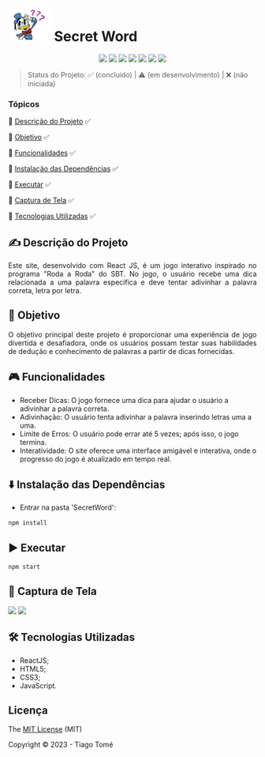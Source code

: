 # <img src="./src/assets/donaldPensando.gif" height="70px"/> Secret Word


<p align="center">
  <img src="https://img.shields.io/badge/React-20232A?style=for-the-badge&logo=react&logoColor=61DAFB"/>
  <img src="https://img.shields.io/badge/HTML5-E34F26?style=for-the-badge&logo=html5&logoColor=white"/>
  <img src="https://img.shields.io/badge/CSS3-1572B6?style=for-the-badge&logo=css3&logoColor=white"/>
  <img src="https://img.shields.io/badge/JavaScript-323330?style=for-the-badge&logo=javascript&logoColor=F7DF1E"/>
  <img src="https://img.shields.io/badge/Figma-F24E1E?style=for-the-badge&logo=figma&logoColor=white"/>
  <img src="http://img.shields.io/static/v1?label=STATUS&message=%20CONCLUIDO&color=green&style=for-the-badge"/>
  <img src="http://img.shields.io/static/v1?label=License&message=MIT&color=green&style=for-the-badge"/>
</p>

> Status do Projeto: :white_check_mark: (concluido) | :warning: (em desenvolvimento) | :x: (não iniciada)

### Tópicos
:small_blue_diamond: [Descrição do Projeto](#writing_hand-descrição-do-projeto) :white_check_mark:

:small_blue_diamond: [Objetivo](#dart-objetivo) :white_check_mark:

:small_blue_diamond: [Funcionalidades](#video_game-funcionalidades) :white_check_mark:

:small_blue_diamond: [Instalação das Dependências](#arrow_down-instalação-das-dependências) :white_check_mark:

:small_blue_diamond: [Executar](#arrow_forward-executar) :white_check_mark:

:small_blue_diamond: [Captura de Tela](#camera_flash-captura-de-tela) :white_check_mark:

:small_blue_diamond: [Tecnologias Utilizadas](#hammer_and_wrench-tecnologias-utilizadas) :white_check_mark:



## :writing_hand: Descrição do Projeto 
<p align="justify"> Este site, desenvolvido com React JS, é um jogo interativo inspirado no programa "Roda a Roda" do SBT. No jogo, o usuário recebe uma dica relacionada a uma palavra específica e deve tentar adivinhar a palavra correta, letra por letra. </p>

## :dart: Objetivo 
<p align="justify"> O objetivo principal deste projeto é proporcionar uma experiência de jogo divertida e desafiadora, onde os usuários possam testar suas habilidades de dedução e conhecimento de palavras a partir de dicas fornecidas. </p>

## :video_game: Funcionalidades 
- Receber Dicas: O jogo fornece uma dica para ajudar o usuário a adivinhar a palavra correta.
- Adivinhação: O usuário tenta adivinhar a palavra inserindo letras uma a uma.
- Limite de Erros: O usuário pode errar até 5 vezes; após isso, o jogo termina.
- Interatividade: O site oferece uma interface amigável e interativa, onde o progresso do jogo é atualizado em tempo real.

## :arrow_down: Instalação das Dependências
- Entrar na pasta 'SecretWord':
``` bash
npm install
```

## :arrow_forward: Executar
``` bash
npm start
```

## :camera_flash: Captura de Tela 
<div> 
  <img src="https://github.com/user-attachments/assets/ff14967d-e712-44d1-891f-042b769bda0c" width="700px" />
  <img src="https://github.com/tiagoolima/SecretWord/assets/102389691/e5c264d7-3e53-446d-9c56-b90b92c8bb89.png" width="700px" />
</div>

## :hammer_and_wrench: Tecnologias Utilizadas 
- ReactJS;
- HTML5;
- CSS3;
- JavaScript.

## Licença
The [MIT License]() (MIT)

Copyright :copyright: 2023 - Tiago Tomé
